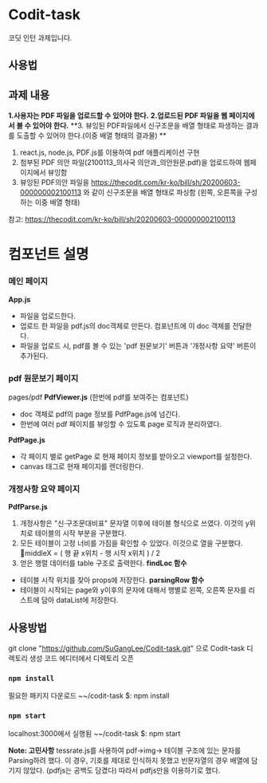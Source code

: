 # Codit-task

코딧 인턴 과제입니다.
## 사용법

## 과제 내용
**1.사용자는 PDF 파일을 업로드할 수 있어야 한다.**
**2.업로드된 PDF 파일을 웹 페이지에서 볼 수 있어야 한다.**
**3. 뷰잉된 PDF파일에서 신구조문을 배열 형태로 파생하는 결과를 도출할 수 있어야 한다.(이중 배열 형태의 결과물)
**

1) react.js, node.js, PDF.js를 이용하여 pdf 애플리케이션 구현
2) 첨부된 PDF 의안 파일(2100113_의사국 의안과_의안원문.pdf)을 업로드하여 웹페이지에서 뷰잉함
3) 뷰잉된 PDF의안 파일을 https://thecodit.com/kr-ko/bill/sh/20200603-000000002100113 와 같이 신구조문을 배열 형태로 파싱함 (왼쪽, 오른쪽을 구성하는 이중 배열 형태)

참고:  https://thecodit.com/kr-ko/bill/sh/20200603-000000002100113 

# 컴포넌트 설명

### 메인 페이지 

**App.js**
- 파일을 업로드한다. 
- 업로드 한 파일을 pdf.js의 doc객체로 만든다. 컴포넌트에 이 doc 객체를 전달한다. 
- 파일을 업로드 시, pdf를 볼 수 있는 'pdf 원문보기' 버튼과 '개정사항 요약' 버튼이 추가된다.


### pdf 원문보기 페이지

pages/pdf
**PdfViewer.js** (한번에 pdf를 보여주는 컴포넌트) 
- doc 객체로 pdf의 page 정보를 PdfPage.js에 넘긴다. 
- 한번에 여러 pdf 페이지를 뷰잉할 수 있도록 page 로직과 분리하였다. 

**PdfPage.js**
- 각 페이지 별로 getPage 로 현재 페이지 정보를 받아오고 viewport를 설정한다.
- canvas 태그로 현재 페이지를 렌더링한다.

  
### 개정사항 요약 페이지

**PdfParse.js** 
1. 개정사항은 "신·구조문대비표" 문자열 이후에 테이블 형식으로 쓰였다. 이것의 y위치로 테이블의 시작 부분을 구분했다. 
2. 모든 테이블이 고정 너비를 가짐을 확인할 수 있었다. 이것으로 열을 구분했다. middleX = ( 행 끝 x위치 - 행 시작 x위치 ) / 2  
3. 얻은 행렬 데이터를 table 구조로 출력한다. 
**findLoc 함수**
- 테이블 시작 위치를 찾아 props에 저장한다.
**parsingRow 함수**
- 테이블이 시작되는 page와 y이후의 문자에 대해서 행별로 왼쪽, 오른쪽 문자를 리스트에 담아 dataList에 저장한다.


## 사용방법
git clone "https://github.com/SuGangLee/Codit-task.git" 으로 Codit-task 디렉토리 생성
코드 에디터에서 디렉토리 오픈

### `npm install`
필요한 패키지 다운로드 
~~/codit-task $: npm install

### `npm start`
localhost:3000에서 실행됨
~~/codit-task $: npm start 

**Note: 고민사항**
tessrate.js를 사용하여 pdf->img-> 테이블 구조에 있는 문자를 Parsing하려 했다.
이 경우, 기호를 제대로 인식하지 못했고 빈문자열의 경우 배열에 담기지 않았다. (pdfjs는 공백도 담겼다) 
따라서 pdfjs만을 이용하기로 했다. 

